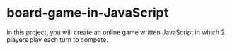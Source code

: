 # board-game-in-JavaScript
In this project, you will create an online game written JavaScript in which 2 players play each turn to compete.
